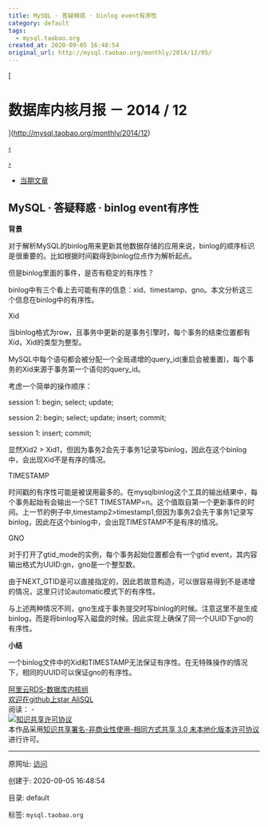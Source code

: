 ```yaml
---
title: MySQL · 答疑释惑 · binlog event有序性
category: default
tags: 
  - mysql.taobao.org
created_at: 2020-09-05 16:48:54
original_url: http://mysql.taobao.org/monthly/2014/12/05/
---
```


[

# 数据库内核月报 － 2014 / 12

](http://mysql.taobao.org/monthly/2014/12)

[‹](http://mysql.taobao.org/monthly/2014/12/04/)

[›](http://mysql.taobao.org/monthly/2014/12/06/)

*   [当期文章](#)

## MySQL · 答疑释惑 · binlog event有序性

**背景**

对于解析MySQL的binlog用来更新其他数据存储的应用来说，binlog的顺序标识是很重要的。比如根据时间戳得到binlog位点作为解析起点。

但是binlog里面的事件，是否有稳定的有序性？

binlog中有三个看上去可能有序的信息：xid、timestamp、gno。本文分析这三个信息在binlog中的有序性。

Xid

当binlog格式为row，且事务中更新的是事务引擎时，每个事务的结束位置都有Xid，Xid的类型为整型。

MySQL中每个语句都会被分配一个全局递增的query\_id(重启会被重置)，每个事务的Xid来源于事务第一个语句的query\_id。

考虑一个简单的操作顺序：

session 1: begin; select; update;

session 2: begin; select; update; insert; commit;

session 1: insert; commit;

显然Xid2 > Xid1，但因为事务2会先于事务1记录写binlog，因此在这个binlog中，会出现Xid不是有序的情况。

TIMESTAMP

时间戳的有序性可能是被误用最多的。在mysqlbinlog这个工具的输出结果中，每个事务起始有会输出一个SET TIMESTAMP=n。这个值取自第一个更新事件的时间。上一节的例子中,timestamp2>timestamp1,但因为事务2会先于事务1记录写binlog，因此在这个binlog中，会出现TIMESTAMP不是有序的情况。

GNO

对于打开了gtid\_mode的实例，每个事务起始位置都会有一个gtid event，其内容输出格式为UUID:gn，gno是一个整型数。

由于NEXT\_GTID是可以直接指定的，因此若故意构造，可以很容易得到不是递增的情况，这里只讨论automatic模式下的有序性。

与上述两种情况不同，gno生成于事务提交时写binlog的时候。注意这里不是生成binlog，而是将binlog写入磁盘的时候。因此实现上确保了同一个UUID下gno的有序性。

**小结**

一个binlog文件中的Xid和TIMESTAMP无法保证有序性。在无特殊操作的情况下，相同的UUID可以保证gno的有序性。

[阿里云RDS-数据库内核组](http://mysql.taobao.org/)  
[欢迎在github上star AliSQL](https://github.com/alibaba/AliSQL)  
阅读： -  
[![知识共享许可协议](assets/1599295734-8232d49bd3e964f917fa8f469ae7c52a.png)](http://creativecommons.org/licenses/by-nc-sa/3.0/)  
本作品采用[知识共享署名-非商业性使用-相同方式共享 3.0 未本地化版本许可协议](http://creativecommons.org/licenses/by-nc-sa/3.0/)进行许可。

---------------------------------------------------


原网址: [访问](http://mysql.taobao.org/monthly/2014/12/05/)

创建于: 2020-09-05 16:48:54

目录: default

标签: `mysql.taobao.org`

